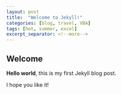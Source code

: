 ```yaml
---
layout: post
title:  "Welcome to Jekyll!"
categories: [blog, travel, VBA]
tags: [hot, summer, excel]
excerpt_separator: <!--more-->
---
```


## Welcome

**Hello world**, this is my first Jekyll blog post.

I hope you like it!
